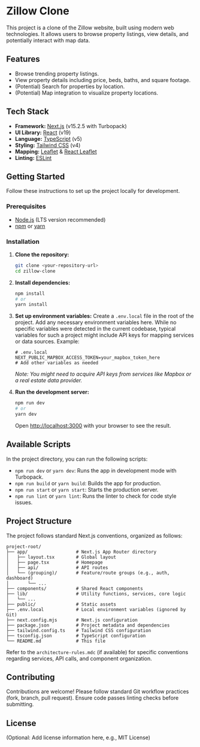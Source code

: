 # Zillow Clone

This project is a clone of the Zillow website, built using modern web technologies. It allows users to browse property listings, view details, and potentially interact with map data.

## Features

*   Browse trending property listings.
*   View property details including price, beds, baths, and square footage.
*   (Potential) Search for properties by location.
*   (Potential) Map integration to visualize property locations.

## Tech Stack

*   **Framework:** [Next.js](https://nextjs.org/) (v15.2.5 with Turbopack)
*   **UI Library:** [React](https://reactjs.org/) (v19)
*   **Language:** [TypeScript](https://www.typescriptlang.org/) (v5)
*   **Styling:** [Tailwind CSS](https://tailwindcss.com/) (v4)
*   **Mapping:** [Leaflet](https://leafletjs.com/) & [React Leaflet](https://react-leaflet.js.org/)
*   **Linting:** [ESLint](https://eslint.org/)

## Getting Started

Follow these instructions to set up the project locally for development.

### Prerequisites

*   [Node.js](https://nodejs.org/) (LTS version recommended)
*   [npm](https://www.npmjs.com/) or [yarn](https://yarnpkg.com/)

### Installation

1.  **Clone the repository:**
    ```bash
    git clone <your-repository-url>
    cd zillow-clone
    ```

2.  **Install dependencies:**
    ```bash
    npm install
    # or
    yarn install
    ```

3.  **Set up environment variables:**
    Create a `.env.local` file in the root of the project. Add any necessary environment variables here. While no specific variables were detected in the current codebase, typical variables for such a project might include API keys for mapping services or data sources. Example:
    ```plaintext
    # .env.local
    NEXT_PUBLIC_MAPBOX_ACCESS_TOKEN=your_mapbox_token_here
    # Add other variables as needed
    ```
    *Note: You might need to acquire API keys from services like Mapbox or a real estate data provider.*

4.  **Run the development server:**
    ```bash
    npm run dev
    # or
    yarn dev
    ```
    Open [http://localhost:3000](http://localhost:3000) with your browser to see the result.

## Available Scripts

In the project directory, you can run the following scripts:

*   `npm run dev` or `yarn dev`: Runs the app in development mode with Turbopack.
*   `npm run build` or `yarn build`: Builds the app for production.
*   `npm run start` or `yarn start`: Starts the production server.
*   `npm run lint` or `yarn lint`: Runs the linter to check for code style issues.

## Project Structure

The project follows standard Next.js conventions, organized as follows:

```
project-root/
├── app/                  # Next.js App Router directory
│   ├── layout.tsx        # Global layout
│   ├── page.tsx          # Homepage
│   ├── api/              # API routes
│   └── (grouping)/       # Feature/route groups (e.g., auth, dashboard)
│       └── ...
├── components/           # Shared React components
├── lib/                  # Utility functions, services, core logic
│   └── ...
├── public/               # Static assets
├── .env.local            # Local environment variables (ignored by Git)
├── next.config.mjs       # Next.js configuration
├── package.json          # Project metadata and dependencies
├── tailwind.config.ts    # Tailwind CSS configuration
├── tsconfig.json         # TypeScript configuration
└── README.md             # This file
```

Refer to the `architecture-rules.mdc` (if available) for specific conventions regarding services, API calls, and component organization.

## Contributing

Contributions are welcome! Please follow standard Git workflow practices (fork, branch, pull request). Ensure code passes linting checks before submitting.

## License

(Optional: Add license information here, e.g., MIT License)

